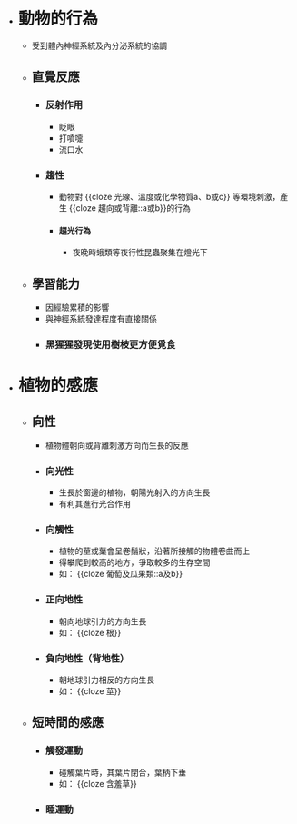 - # 動物的行為
	- 受到體內神經系統及內分泌系統的協調
	- ## 直覺反應
		- ### 反射作用
			- 眨眼
			- 打噴嚏
			- 流口水
		- ### 趨性
			- 動物對 {{cloze 光線、溫度或化學物質a、b或c}} 等環境刺激，產生 {{cloze 趨向或背離::a或b}}的行為
			- #### 趨光行為
				- 夜晚時蛾類等夜行性昆蟲聚集在燈光下
	- ## 學習能力
		- 因經驗累積的影響
		- 與神經系統發達程度有直接關係
		- ### 黑猩猩發現使用樹枝更方便覓食
- # 植物的感應
	- ## 向性
		- 植物體朝向或背離刺激方向而生長的反應
		- ### 向光性
			- 生長於窗邊的植物，朝陽光射入的方向生長
			- 有利其進行光合作用
		- ### 向觸性
			- 植物的莖或葉會呈卷鬚狀，沿著所接觸的物體卷曲而上
			- 得攀爬到較高的地方，爭取較多的生存空間
			- 如： {{cloze 葡萄及瓜果類::a及b}}
		- ### 正向地性
			- 朝向地球引力的方向生長
			- 如： {{cloze 根}}
		- ### 負向地性（背地性）
			- 朝地球引力相反的方向生長
			- 如： {{cloze 莖}}
	- ## 短時間的感應
		- ### 觸發運動
			- 碰觸葉片時，其葉片閉合，葉柄下垂
			- 如： {{cloze 含羞草}}
		- ### 睡運動
